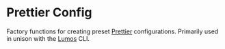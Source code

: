 # Prettier Config

Factory functions for creating preset [Prettier](https://prettier.io/) configurations. Primarily
used in unison with the [Lumos](https://www.npmjs.com/package/@rajzik/lumos) CLI.
